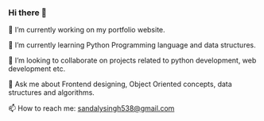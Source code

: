 ### Hi there 👋

🔭 I’m currently working on my portfolio website.

🌱 I’m currently learning Python Programming language and data structures.

👯 I’m looking to collaborate on projects related to python development, web development etc.

💬 Ask me about Frontend designing, Object Oriented concepts, data structures and algorithms.

📫 How to reach me: sandalysingh538@gmail.com  

